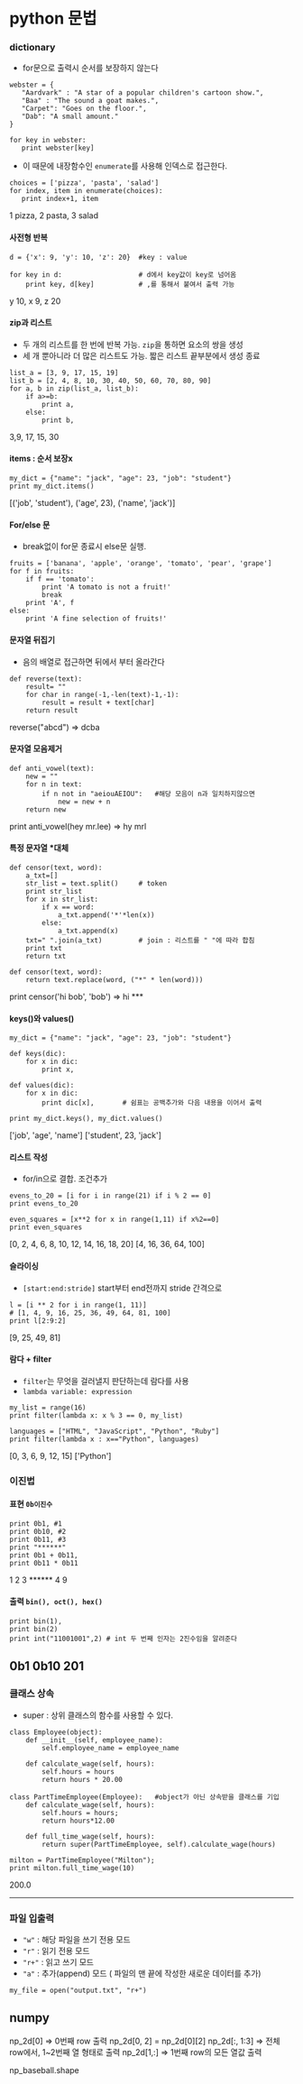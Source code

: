 # python 문법

### dictionary
 - for문으로 출력시 순서를 보장하지 않는다
```
webster = {
   "Aardvark" : "A star of a popular children's cartoon show.",
   "Baa" : "The sound a goat makes.",
   "Carpet": "Goes on the floor.",
   "Dab": "A small amount."
}

for key in webster:
   print webster[key]
 ```
 - 이 때문에 내장함수인 `enumerate`를 사용해 인덱스로 접근한다.
 ```
choices = ['pizza', 'pasta', 'salad']
for index, item in enumerate(choices):
    print index+1, item
 ```
 1 pizza, 2 pasta, 3 salad

 #### 사전형 반복
```
d = {'x': 9, 'y': 10, 'z': 20}  #key : value

for key in d:                   # d에서 key값이 key로 넘어옴
    print key, d[key]           # ,를 통해서 붙여서 출력 가능
```
y 10, x 9, z 20
#### zip과 리스트
- 두 개의 리스트를 한 번에 반복 가능. `zip`을 통하면 요소의 쌍을 생성
 - 세 개 뿐아니라 더 많은 리스트도 가능. 짧은 리스트 끝부분에서 생성 종료
```
list_a = [3, 9, 17, 15, 19]
list_b = [2, 4, 8, 10, 30, 40, 50, 60, 70, 80, 90]
for a, b in zip(list_a, list_b):
    if a>=b:
        print a,
    else:
        print b,
```
3,9, 17, 15, 30
#### items : 순서 보장x
```
my_dict = {"name": "jack", "age": 23, "job": "student"}
print my_dict.items()
```
[('job', 'student'), ('age', 23), ('name', 'jack')]
#### For/else 문
- break없이 for문 종료시 else문 실행.
```
fruits = ['banana', 'apple', 'orange', 'tomato', 'pear', 'grape']
for f in fruits:
    if f == 'tomato':
        print 'A tomato is not a fruit!'
        break
    print 'A', f
else:
    print 'A fine selection of fruits!'
```
#### 문자열 뒤집기
- 음의 배열로 접근하면 뒤에서 부터 올라간다
```
def reverse(text):
    result= ""
    for char in range(-1,-len(text)-1,-1):
        result = result + text[char]
    return result
```
reverse("abcd") => dcba

#### 문자열 모음제거
```
def anti_vowel(text):
    new = ""
    for n in text:
        if n not in "aeiouAEIOU":   #해당 모음이 n과 일치하지않으면
            new = new + n
    return new
```
print anti_vowel(hey mr.lee) => hy mrl
#### 특정 문자열 *대체
```
def censor(text, word):
    a_txt=[]
    str_list = text.split()     # token
    print str_list
    for x in str_list:
        if x == word:
            a_txt.append('*'*len(x))
        else:
            a_txt.append(x)
    txt=" ".join(a_txt)         # join : 리스트를 " "에 따라 합침
    print txt
    return txt

def censor(text, word):
    return text.replace(word, ("*" * len(word)))
```
print censor('hi bob', 'bob') => hi ***


#### keys()와 values()
```
my_dict = {"name": "jack", "age": 23, "job": "student"}

def keys(dic):
    for x in dic:
        print x,

def values(dic):
    for x in dic:
        print dic[x],       # 쉼표는 공백추가와 다음 내용을 이어서 출력

print my_dict.keys(), my_dict.values()  
```
['job', 'age', 'name'] ['student', 23, 'jack']

#### 리스트 작성
- for/in으로 결합. 조건추가
```
evens_to_20 = [i for i in range(21) if i % 2 == 0]
print evens_to_20

even_squares = [x**2 for x in range(1,11) if x%2==0]
print even_squares
```
[0, 2, 4, 6, 8, 10, 12, 14, 16, 18, 20]
[4, 16, 36, 64, 100]

#### 슬라이싱
- `[start:end:stride]` start부터 end전까지 stride 간격으로
```
l = [i ** 2 for i in range(1, 11)]
# [1, 4, 9, 16, 25, 36, 49, 64, 81, 100]
print l[2:9:2]
```
[9, 25, 49, 81]

#### 람다 + filter
- `filter`는 무엇을 걸러낼지 판단하는데 람다를 사용
- `lambda variable: expression`
```
my_list = range(16)
print filter(lambda x: x % 3 == 0, my_list)

languages = ["HTML", "JavaScript", "Python", "Ruby"]
print filter(lambda x : x=="Python", languages)
```
[0, 3, 6, 9, 12, 15]
['Python']

### 이진법
#### 표현 `0b이진수`
```
print 0b1, #1
print 0b10, #2
print 0b11, #3
print "******"
print 0b1 + 0b11,
print 0b11 * 0b11
```
1 2 3
\*\*\*\*\*\*
4 9
#### 출력 `bin(), oct(), hex()`
```
print bin(1),
print bin(2)
print int("11001001",2) # int 두 번째 인자는 2진수임을 알려준다
```
0b1 0b10
201
----------
### 클래스 상속
- super : 상위 클래스의 함수를 사용할 수 있다.
```
class Employee(object):
    def __init__(self, employee_name):
        self.employee_name = employee_name

    def calculate_wage(self, hours):
        self.hours = hours
        return hours * 20.00

class PartTimeEmployee(Employee):   #object가 아닌 상속받을 클래스를 기입
    def calculate_wage(self, hours):
        self.hours = hours;
        return hours*12.00

    def full_time_wage(self, hours):    
        return super(PartTimeEmployee, self).calculate_wage(hours)

milton = PartTimeEmployee("Milton");
print milton.full_time_wage(10)
```
200.0

--------
### 파일 입출력
- `"w"` : 해당 파일을 쓰기 전용 모드
- `"r"` : 읽기 전용 모드
-  `"r+"` : 읽고 쓰기 모드
- `"a"` : 추가(append) 모드 ( 파일의 맨 끝에 작성한 새로운 데이터를 추가)
```
my_file = open("output.txt", "r+")
```

## numpy

np_2d[0]  => 0번째 row 출력
np_2d[0, 2] = np_2d[0][2]
np_2d[:, 1:3] => 전체 row에서, 1~2번째 열 형태로 출력
np_2d[1,:] => 1번째 row의 모든 열값 출력

np_baseball.shape
